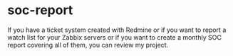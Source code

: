# soc-report
If you have a ticket system created with Redmine or if you want to report a watch list for your Zabbix servers or if you want to create a monthly SOC report covering all of them, you can review my project.
